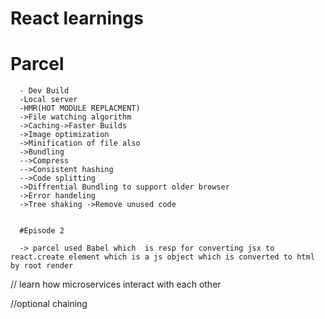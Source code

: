 # React learnings

   # Parcel 
      - Dev Build
      -Local server
      -HMR(HOT MODULE REPLACMENT)
      ->File watching algorithm
      ->Caching->Faster Builds
      ->Image optimization
      ->Minification of file also
      ->Bundling
      -->Compress
      -->Consistent hashing
      -->Code splitting
      ->Diffrential Bundling to support older browser
      ->Error handeling
      ->Tree shaking ->Remove unused code


      #Episode 2

      -> parcel used Babel which  is resp for converting jsx to react.create element which is a js object which is converted to html by root render
      

// learn how microservices interact with each other

//optional chaining